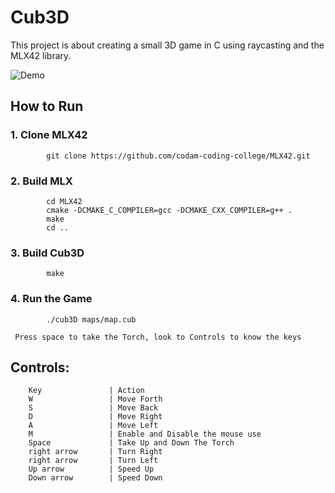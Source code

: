 # Cub3D

This project is about creating a small 3D game in C using raycasting and the MLX42 library.

![Demo](demo.gif)

## How to Run

### 1. Clone MLX42

            git clone https://github.com/codam-coding-college/MLX42.git


### 2. Build MLX

            cd MLX42
            cmake -DCMAKE_C_COMPILER=gcc -DCMAKE_CXX_COMPILER=g++ .
            make
            cd ..

### 3. Build Cub3D

            make

### 4. Run the Game

            ./cub3D maps/map.cub

     Press space to take the Torch, look to Controls to know the keys



## Controls:

        Key               | Action
        W                 | Move Forth
        S                 | Move Back
        D                 | Move Right
        A                 | Move Left
        M                 | Enable and Disable the mouse use
        Space             | Take Up and Down The Torch
        right arrow       | Turn Right
        right arrow       | Turn Left
        Up arrow          | Speed Up
        Down arrow        | Speed Down
